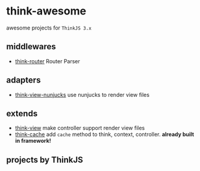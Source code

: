 # think-awesome

awesome projects for `ThinkJS 3.x`

## middlewares

* [think-router](https://github.com/thinkjs/think-router) Router Parser

## adapters

* [think-view-nunjucks](https://github.com/thinkjs/think-view-nunjucks) use nunjucks to render view files

## extends

* [think-view](https://github.com/thinkjs/think-view) make controller support render view files
* [think-cache](https://github.com/thinkjs/think-cache) add `cache` method to  think, context, controller. **already built in framework!**

## projects by ThinkJS
